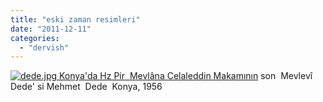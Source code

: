```yaml
---
title: "eski zaman resimleri"
date: "2011-12-11"
categories: 
  - "dervish"
---
```


 [![dede.jpg](/uploads/2011/12/dede.jpg) Konya'da Hz Pir  Mevlâna Celaleddin Makamının](/uploads/2011/12/dede.jpg "dede.jpg") son  Mevlevî Dede' si Mehmet  Dede  Konya, 1956
